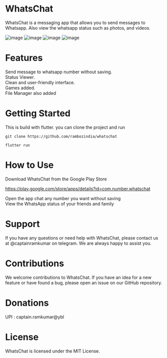 # WhatsChat
WhatsChat is a messaging app that allows you to send messages to Whatsapp. Also view the whatsapp status such as photos, and videos.

![image](https://user-images.githubusercontent.com/28587329/211209222-e275c3ab-5bde-4b4a-aa5e-3d87df041ee8.png)
![image](https://user-images.githubusercontent.com/28587329/211209232-5c6cd947-b624-422f-8e0f-202b9032849b.png)
![image](https://user-images.githubusercontent.com/28587329/211209241-7cd4a15d-7620-4190-b757-0c52029f90b7.png)
![image](https://user-images.githubusercontent.com/28587329/211209249-e1aeda67-69c4-44f1-8a5e-101e09c0e10f.png)


# Features
Send message to whatsapp number without saving. <br/>
Status Viewer. <br/>
Clean and user-friendly interface. <br/>
Games added. <br/>
File Manager also added <br/>

# Getting Started
This is build with flutter.
you can clone the project and run

```
git clone https://github.com/rambozindia/whatschat

flutter run
```

# How to Use

Download WhatsChat from the Google Play Store <br/>

https://play.google.com/store/apps/details?id=com.number.whatschat <br/>

Open the app chat any number you want without saving <br/>
View the WhatsApp status of your friends and family <br/>

# Support
If you have any questions or need help with WhatsChat, please contact us at @captainramkumar on telegram. We are always happy to assist you.

# Contributions
We welcome contributions to WhatsChat. If you have an idea for a new feature or have found a bug, please open an issue on our GitHub repository.

# Donations 
UPI : captain.ramkumar@ybl

# License
WhatsChat is licensed under the MIT License.




